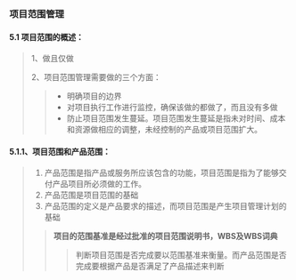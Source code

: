 ### 项目范围管理

#### 5.1 项目范围的概述：

> 1、做且仅做
>
> 2、项目范围管理需要做的三个方面：
>
> > * 明确项目的边界
> > * 对项目执行工作进行监控，确保该做的都做了，而且没有多做
> > * 防止项目范围发生蔓延。项目范围发生蔓延是指未对时间、成本和资源做相应的调整，未经控制的产品或项目范围扩大。

#### 5.1.1、项目范围和产品范围：

> 1. 产品范围是指产品或服务所应该包含的功能，项目范围是指为了能够交付产品项目所必须做的工作。
> 2. 产品范围是项目范围的基础
> 3. 产品范围的定义是产品要求的描述，而项目范围是产生项目管理计划的基础
>
> > **项目的范围基准是经过批准的项目范围说明书，WBS及WBS词典**
> >
> > > 判断项目范围是否完成要以范围基准来衡量。而产品范围是否完成要根据产品是否满足了产品描述来判断

